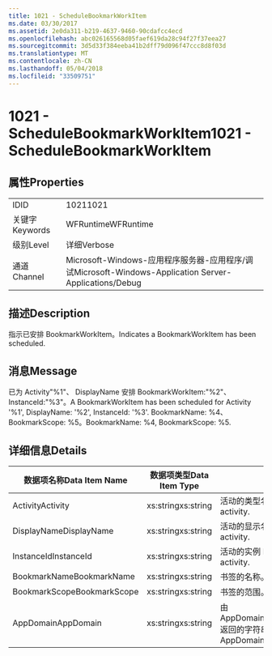 ```yaml
---
title: 1021 - ScheduleBookmarkWorkItem
ms.date: 03/30/2017
ms.assetid: 2e0da311-b219-4637-9460-90cdafcc4ecd
ms.openlocfilehash: abc026165568d05faef619da28c94f27f37eea27
ms.sourcegitcommit: 3d5d33f384eeba41b2dff79d096f47ccc8d8f03d
ms.translationtype: MT
ms.contentlocale: zh-CN
ms.lasthandoff: 05/04/2018
ms.locfileid: "33509751"
---
```

# <a name="1021---schedulebookmarkworkitem"></a><span data-ttu-id="e2dd4-102">1021 - ScheduleBookmarkWorkItem</span><span class="sxs-lookup"><span data-stu-id="e2dd4-102">1021 - ScheduleBookmarkWorkItem</span></span>
## <a name="properties"></a><span data-ttu-id="e2dd4-103">属性</span><span class="sxs-lookup"><span data-stu-id="e2dd4-103">Properties</span></span>  
  
|||  
|-|-|  
|<span data-ttu-id="e2dd4-104">ID</span><span class="sxs-lookup"><span data-stu-id="e2dd4-104">ID</span></span>|<span data-ttu-id="e2dd4-105">1021</span><span class="sxs-lookup"><span data-stu-id="e2dd4-105">1021</span></span>|  
|<span data-ttu-id="e2dd4-106">关键字</span><span class="sxs-lookup"><span data-stu-id="e2dd4-106">Keywords</span></span>|<span data-ttu-id="e2dd4-107">WFRuntime</span><span class="sxs-lookup"><span data-stu-id="e2dd4-107">WFRuntime</span></span>|  
|<span data-ttu-id="e2dd4-108">级别</span><span class="sxs-lookup"><span data-stu-id="e2dd4-108">Level</span></span>|<span data-ttu-id="e2dd4-109">详细</span><span class="sxs-lookup"><span data-stu-id="e2dd4-109">Verbose</span></span>|  
|<span data-ttu-id="e2dd4-110">通道</span><span class="sxs-lookup"><span data-stu-id="e2dd4-110">Channel</span></span>|<span data-ttu-id="e2dd4-111">Microsoft-Windows-应用程序服务器-应用程序/调试</span><span class="sxs-lookup"><span data-stu-id="e2dd4-111">Microsoft-Windows-Application Server-Applications/Debug</span></span>|  
  
## <a name="description"></a><span data-ttu-id="e2dd4-112">描述</span><span class="sxs-lookup"><span data-stu-id="e2dd4-112">Description</span></span>  
 <span data-ttu-id="e2dd4-113">指示已安排 BookmarkWorkItem。</span><span class="sxs-lookup"><span data-stu-id="e2dd4-113">Indicates a BookmarkWorkItem has been scheduled.</span></span>  
  
## <a name="message"></a><span data-ttu-id="e2dd4-114">消息</span><span class="sxs-lookup"><span data-stu-id="e2dd4-114">Message</span></span>  
 <span data-ttu-id="e2dd4-115">已为 Activity"%1"、 DisplayName 安排 BookmarkWorkItem:"%2"、 InstanceId:"%3"。</span><span class="sxs-lookup"><span data-stu-id="e2dd4-115">A BookmarkWorkItem has been scheduled for Activity '%1', DisplayName: '%2', InstanceId: '%3'.</span></span>  <span data-ttu-id="e2dd4-116">BookmarkName: %4、BookmarkScope: %5。</span><span class="sxs-lookup"><span data-stu-id="e2dd4-116">BookmarkName: %4, BookmarkScope: %5.</span></span>  
  
## <a name="details"></a><span data-ttu-id="e2dd4-117">详细信息</span><span class="sxs-lookup"><span data-stu-id="e2dd4-117">Details</span></span>  
  
|<span data-ttu-id="e2dd4-118">数据项名称</span><span class="sxs-lookup"><span data-stu-id="e2dd4-118">Data Item Name</span></span>|<span data-ttu-id="e2dd4-119">数据项类型</span><span class="sxs-lookup"><span data-stu-id="e2dd4-119">Data Item Type</span></span>|<span data-ttu-id="e2dd4-120">描述</span><span class="sxs-lookup"><span data-stu-id="e2dd4-120">Description</span></span>|  
|--------------------|--------------------|-----------------|  
|<span data-ttu-id="e2dd4-121">Activity</span><span class="sxs-lookup"><span data-stu-id="e2dd4-121">Activity</span></span>|<span data-ttu-id="e2dd4-122">xs:string</span><span class="sxs-lookup"><span data-stu-id="e2dd4-122">xs:string</span></span>|<span data-ttu-id="e2dd4-123">活动的类型名称。</span><span class="sxs-lookup"><span data-stu-id="e2dd4-123">The type name of the activity.</span></span>|  
|<span data-ttu-id="e2dd4-124">DisplayName</span><span class="sxs-lookup"><span data-stu-id="e2dd4-124">DisplayName</span></span>|<span data-ttu-id="e2dd4-125">xs:string</span><span class="sxs-lookup"><span data-stu-id="e2dd4-125">xs:string</span></span>|<span data-ttu-id="e2dd4-126">活动的显示名称。</span><span class="sxs-lookup"><span data-stu-id="e2dd4-126">The display name of the activity.</span></span>|  
|<span data-ttu-id="e2dd4-127">InstanceId</span><span class="sxs-lookup"><span data-stu-id="e2dd4-127">InstanceId</span></span>|<span data-ttu-id="e2dd4-128">xs:string</span><span class="sxs-lookup"><span data-stu-id="e2dd4-128">xs:string</span></span>|<span data-ttu-id="e2dd4-129">活动的实例 ID。</span><span class="sxs-lookup"><span data-stu-id="e2dd4-129">The instance id of the activity.</span></span>|  
|<span data-ttu-id="e2dd4-130">BookmarkName</span><span class="sxs-lookup"><span data-stu-id="e2dd4-130">BookmarkName</span></span>|<span data-ttu-id="e2dd4-131">xs:string</span><span class="sxs-lookup"><span data-stu-id="e2dd4-131">xs:string</span></span>|<span data-ttu-id="e2dd4-132">书签的名称。</span><span class="sxs-lookup"><span data-stu-id="e2dd4-132">The name of the bookmark.</span></span>|  
|<span data-ttu-id="e2dd4-133">BookmarkScope</span><span class="sxs-lookup"><span data-stu-id="e2dd4-133">BookmarkScope</span></span>|<span data-ttu-id="e2dd4-134">xs:string</span><span class="sxs-lookup"><span data-stu-id="e2dd4-134">xs:string</span></span>|<span data-ttu-id="e2dd4-135">书签的范围。</span><span class="sxs-lookup"><span data-stu-id="e2dd4-135">The scope of the bookmark.</span></span>|  
|<span data-ttu-id="e2dd4-136">AppDomain</span><span class="sxs-lookup"><span data-stu-id="e2dd4-136">AppDomain</span></span>|<span data-ttu-id="e2dd4-137">xs:string</span><span class="sxs-lookup"><span data-stu-id="e2dd4-137">xs:string</span></span>|<span data-ttu-id="e2dd4-138">由 AppDomain.CurrentDomain.FriendlyName 返回的字符串。</span><span class="sxs-lookup"><span data-stu-id="e2dd4-138">The string returned by AppDomain.CurrentDomain.FriendlyName.</span></span>|
